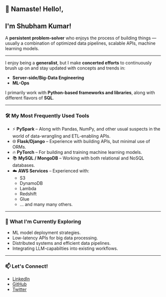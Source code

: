 ## 👋 Namaste! Hello!, 
## I'm Shubham Kumar!

A **persistent problem-solver** who enjoys the process of building things — usually a combination of optimized data pipelines, scalable APIs, machine learning models.

---
I enjoy being a **generalist**, but I make **concerted efforts** to continuously brush up on and stay updated with concepts and trends in:
   - **Server-side/Big-Data Engineering**  
   - **ML-Ops**  

I primarily work with **Python-based frameworks and libraries**, along with different flavors of **SQL**.

---

### 🛠️ **My Most Frequently Used Tools**
- ⚡ **PySpark** – Along with Pandas, NumPy, and other usual suspects in the world of data-wrangling and ETL-enabling APIs.  
- 🌐 **Flask/Django** – Experience with building APIs, but minimal use of ORMs.  
- 🔥 **PyTorch** – For building and training machine learning models.  
- 📚 **MySQL / MongoDB** – Working with both relational and NoSQL databases.  
- ☁️ **AWS Services** – Experienced with:  
    - S3  
    - DynamoDB  
    - Lambda  
    - Redshift  
    - Glue
    - ... and many many others.

---

### 🚀 **What I'm Currently Exploring**
- ML model deployment strategies.
- Low-latency APIs for big data processing.
- Distributed systems and efficient data pipelines.
- Integrating LLM-capabilties into existing workflows.

---

### 📫 **Let's Connect!**
- [LinkedIn](https://www.linkedin.com/in/your-profile)  
- [GitHub](https://github.com/shubham-kumar)  
- [Twitter](https://twitter.com/yourhandle)

